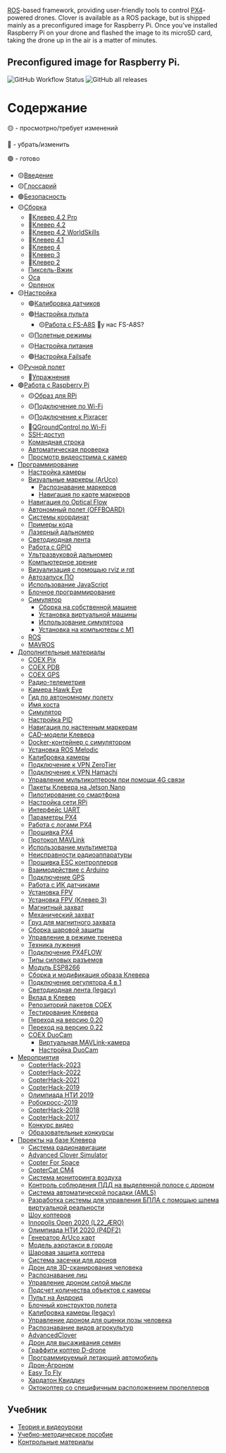 [ROS](https://www.ros.org)-based framework, providing user-friendly tools to control [PX4](https://px4.io)-powered drones. Clover is available as a ROS package, but is shipped mainly as a preconfigured image for Raspberry Pi. Once you've installed Raspberry Pi on your drone and flashed the image to its microSD card, taking the drone up in the air is a matter of minutes.

## Preconfigured image for Raspberry Pi.

![GitHub Workflow Status](https://img.shields.io/github/actions/workflow/status/CopterExpress/clover/build-image.yaml?branch=master)
![GitHub all releases](https://img.shields.io/github/downloads/CopterExpress/clover/total)

# Содержание

🟡 - просмотрно/требует изменений

🔴 - убрать/изменить

🟢 - готово

* 🟡[Введение](docs/ru/README.md)
* 🟡[Глоссарий](docs/ru/glossary.md)
* 🟢[Безопасность](docs/ru/safety.md)
* 🟡[Сборка](docs/ru/assembly.md)
  * 🔴[Клевер 4.2 Pro](docs/ru/assemble_4_2_pro.md)
  * 🔴[Клевер 4.2](docs/ru/assemble_4_2.md)
  * 🔴[Клевер 4.2 WorldSkills](docs/ru/assemble_4_2_ws.md)
  * 🔴[Клевер 4.1](docs/ru/assemble_4_1.md)
  * 🔴[Клевер 4](docs/ru/assemble_4.md)
  * 🔴[Клевер 3](docs/ru/assemble_3.md)
  * 🔴[Клевер 2](docs/ru/assemble_2.md)
  * [Пиксель-Вжик]()
  * [Оса]()
  * [Орленок]()
* 🟡[Настройка](docs/ru/setup.md)
  * 🟢[Калибровка датчиков](docs/ru/calibration.md)
  * 🟢[Настройка пульта](docs/ru/radio.md)
    * 🟡[Работа с FS-A8S](docs/ru/rc_flysky_a8s.md) 🔴у нас FS-A8S?
  * 🟡[Полетные режимы](docs/ru/modes.md)
  * 🟡[Настройка питания](docs/ru/power.md)
  * 🟢[Настройка Failsafe](docs/ru/failsafe.md)
* 🟡[Ручной полет](docs/ru/flight.md)
  * 🔴[Упражнения](docs/ru/flight_exercises.md)
* 🟢[Работа с Raspberry Pi](docs/ru/raspberry.md)
  * 🟡[Образ для RPi](docs/ru/image.md)
  * 🟡[Подключение по Wi-Fi](docs/ru/wifi.md)
  * 🟡[Подключение к Pixracer](docs/ru/connection.md)
  * 🔴[QGroundControl по Wi-Fi](docs/ru/gcs_bridge.md)
  * [SSH-доступ](docs/ru/ssh.md)
  * [Командная строка](docs/ru/cli.md)
  * [Автоматическая проверка](docs/ru/selfcheck.md)
  * [Просмотр видеострима с камер](docs/ru/web_video_server.md)
* [Программирование](docs/ru/programming.md)
  * [Настройка камеры](docs/ru/camera_setup.md)
  * [Визуальные маркеры (ArUco)](docs/ru/aruco.md)
    * [Распознавание маркеров](docs/ru/aruco_marker.md)
    * [Навигация по карте маркеров](docs/ru/aruco_map.md)
  * [Навигация по Optical Flow](docs/ru/optical_flow.md)
  * [Автономный полет (OFFBOARD)](docs/ru/simple_offboard.md)
  * [Системы координат](docs/ru/frames.md)
  * [Примеры кода](docs/ru/snippets.md)
  * [Лазерный дальномер](docs/ru/laser.md)
  * [Светодиодная лента](docs/ru/leds.md)
  * [Работа с GPIO](docs/ru/gpio.md)
  * [Ультразвуковой дальномер](docs/ru/sonar.md)
  * [Компьютерное зрение](docs/ru/camera.md)
  * [Визуализация с помощью rviz и rqt](docs/ru/rviz.md)
  * [Автозапуск ПО](docs/ru/autolaunch.md)
  * [Использование JavaScript](docs/ru/javascript.md)
  * [Блочное программирование](docs/ru/blocks.md)
  * [Симулятор](docs/ru/simulation.md)
    * [Сборка на собственной машине](docs/ru/simulation_native.md)
    * [Установка виртуальной машины](docs/ru/simulation_vm.md)
    * [Использование симулятора](docs/ru/simulation_usage.md)
    * [Установка на компьютеры c M1](docs/ru/simulation_m1.md)
  * [ROS](docs/ru/ros.md)
  * [MAVROS](docs/ru/mavros.md)
* [Дополнительные материалы](docs/ru/supplementary.md)
  * [COEX Pix](docs/ru/coex_pix.md)
  * [COEX PDB](docs/ru/coex_pdb.md)
  * [COEX GPS](docs/ru/coex_gps.md)
  * [Радио-телеметрия](docs/ru/radio_telemetry.md)
  * [Камера Hawk Eye](docs/ru/hawk_eye.md)
  * [Гид по автономному полету](docs/ru/auto_setup.md)
  * [Имя хоста](docs/ru/hostname.md)
  * [Симулятор](docs/ru/sitl.md)
  * [Настройка PID](docs/ru/pid_tuning.md)
  * [Навигация по настенным маркерам](docs/ru/wall_aruco.md)
  * [CAD-модели Клевера](docs/ru/models.md)
  * [Docker-контейнер с симулятором](docs/ru/sitl_docker.md)
  * [Установка ROS Melodic](docs/ru/ros-install.md)
  * [Калибровка камеры](docs/ru/camera_calibration.md)
  * [Подключение к VPN ZeroTier](docs/ru/zerotier_vpn.md)
  * [Подключение к VPN Hamachi](docs/ru/hamachi_vpn.md)
  * [Управление мультикоптером при помощи 4G связи](docs/ru/4g.md)
  * [Пакеты Клевера на Jetson Nano](docs/ru/jetson_nano.md)
  * [Пилотирование со смартфона](docs/ru/rc.md)
  * [Настройка сети RPi](docs/ru/network.md)
  * [Интерфейс UART](docs/ru/uart.md)
  * [Параметры PX4](docs/ru/parameters.md)
  * [Работа с логами PX4](docs/ru/flight_logs.md)
  * [Прошивка PX4](docs/ru/firmware.md)
  * [Протокол MAVLink](docs/ru/mavlink.md)
  * [Использование мультиметра](docs/ru/test_connection.md)
  * [Неисправности радиоаппаратуры](docs/ru/radioerrors.md)
  * [Прошивка ESC контроллеров](docs/ru/esc_firmware.md)
  * [Взаимодействие с Arduino](docs/ru/arduino.md)
  * [Подключение GPS](docs/ru/gps.md)
  * [Работа с ИК датчиками](docs/ru/ir_sensors.md)
  * [Установка FPV](docs/ru/fpv_clover_4_2.md)
  * [Установка FPV (Клевер 3)](docs/ru/fpv.md)
  * [Магнитный захват](docs/ru/magnetic_grip.md)
  * [Механический захват](docs/ru/mechanical_grip.md)
  * [Груз для магнитного захвата](docs/ru/magnetic_grip_load.md)
  * [Сборка шаровой защиты](docs/ru/sphere_guard.md)
  * [Управление в режиме тренера](docs/ru/trainer_mode.md)
  * [Техника лужения](docs/ru/tinning.md)
  * [Подключение PX4FLOW](docs/ru/px4flow.md)
  * [Типы силовых разъемов](docs/ru/connectortypes.md)
  * [Модуль ESP8266](docs/ru/esp8266_bridge.md)
  * [Сборка и модификация образа Клевера](docs/ru/image_building.md)
  * [Подключение регулятора 4 в 1](docs/ru/4in1.md)
  * [Светодиодная лента (legacy)](docs/ru/leds_old.md)
  * [Вклад в Клевер](docs/ru/contributing.md)
  * [Репозиторий пакетов COEX](docs/ru/packages.md)
  * [Тестирование Клевера](docs/ru/testing.md)
  * [Переход на версию 0.20](docs/ru/migrate20.md)
  * [Переход на версию 0.22](docs/ru/migrate22.md)
  * [COEX DuoCam](docs/ru/duocam.md)
    * [Виртуальная MAVLink-камера](docs/ru/duocam_mavlink.md)
    * [Настройка DuoCam](docs/ru/duocam_setup.md)
* [Мероприятия](docs/ru/events.md)
  * [CopterHack-2023](docs/ru/copterhack2023.md)
  * [CopterHack-2022](docs/ru/copterhack2022.md)
  * [CopterHack-2021](docs/ru/copterhack2021.md)
  * [CopterHack-2019](docs/ru/copterhack2019.md)
  * [Олимпиада НТИ 2019](docs/ru/nti2019.md)
  * [Робокросс-2019](docs/ru/robocross2019.md)
  * [CopterHack-2018](docs/ru/copterhack2018.md)
  * [CopterHack-2017](docs/ru/copterhack2017.md)
  * [Конкурс видео](docs/ru/video_contest.md)
  * [Образовательные конкурсы](docs/ru/educational_contests.md)
* [Проекты на базе Клевера](docs/ru/projects.md)
  * [Система радионавигации](docs/ru/nav-beacon.md)
  * [Advanced Clover Simulator](docs/ru/advanced_clover_simulator.md)
  * [Copter For Space](docs/ru/c4s.md)
  * [CopterCat CM4](docs/ru/copter_cat.md)
  * [Система мониторинга воздуха](docs/ru/air_monitor.md)
  * [Контроль соблюдения ПДД на выделенной полосе с дроном](docs/ru/lane_control.md)
  * [Система автоматической посадки (AMLS)](docs/ru/amls.md)
  * [Разработка системы для управления БПЛА с помощью шлема виртуальной реальности](docs/ru/remote-control-with-oculusvr.md)
  * [Шоу коптеров](docs/ru/clever-show.md)
  * [Innopolis Open 2020 (L22_ÆRO)](docs/ru/innopolis_open_L22_AERO.md)
  * [Олимпиада НТИ 2020 (P4DF2)](docs/ru/nti2020_p4df2.md)
  * [Генератор ArUco карт](docs/ru/arucogenmap.md)
  * [Модель аэротакси в городе](docs/ru/bigchallenges.md)
  * [Шаровая защита коптера](docs/ru/shield.md)
  * [Система засечки для дронов](docs/ru/race_timing_sys_copterhack.md)
  * [Дрон для 3D-сканирования человека](docs/ru/3dscan.md)
  * [Распознавание лиц](docs/ru/face_recognition.md)
  * [Управление дроном силой мысли](docs/ru/control_emotions.md)
  * [Подсчет количества объектов c камеры](docs/ru/object_counting.md)
  * [Пульт на Андроид](docs/ru/android.md)
  * [Блочный конструктор полета](docs/ru/clever_blocks.md)
  * [Калибровка камеры (legacy)](docs/ru/camera_calib.md)
  * [Управление дроном для оценки позы человека](docs/ru/human_pose_estimation_drone_control.md)
  * [Распознавание видов агрокультур](docs/ru/agriculture.md)
  * [AdvancedClover](docs/ru/advanced_clover.md)
  * [Дрон для высаживания семян](docs/ru/seeding_drone.md)
  * [Граффити коптер D-drone](docs/ru/ddrone.md)
  * [Программируемый летающий автомобиль](docs/ru/zaural_viking.md)
  * [Дрон-Агроном](docs/ru/drone-agronom.md)
  * [Easy To Fly](docs/ru/easytofly.md)
  * [Хардатон Квиддич](docs/ru/hardaton_quidditch.md)
  * [Октокоптер со специфичным расположением пропеллеров](docs/ru/oktazodg.md)

## Учебник

* [Теория и видеоуроки](lessons.md)
* [Учебно-методическое пособие](metod.md)
* [Контрольные материалы](tests.md)
